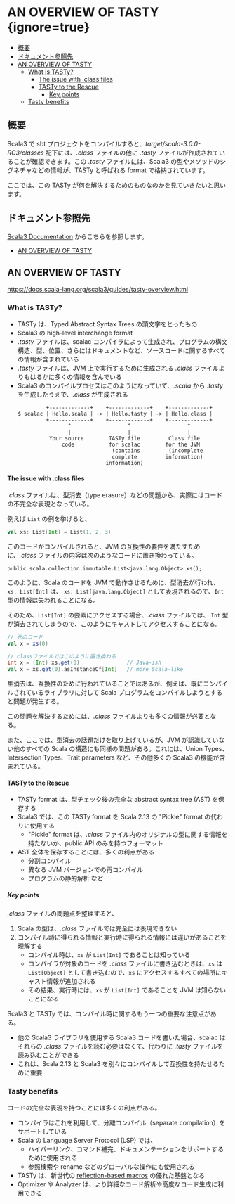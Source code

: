# AN OVERVIEW OF TASTY {ignore=true}

<!-- @import "[TOC]" {cmd="toc" depthFrom=1 depthTo=6 orderedList=false} -->

<!-- code_chunk_output -->

- [概要](#概要)
- [ドキュメント参照先](#ドキュメント参照先)
- [AN OVERVIEW OF TASTY](#an-overview-of-tasty-1)
  - [What is TASTy?](#what-is-tasty)
    - [The issue with .class files](#the-issue-with-class-files)
    - [TASTy to the Rescue](#tasty-to-the-rescue)
      - [Key points](#key-points)
  - [Tasty benefits](#tasty-benefits)

<!-- /code_chunk_output -->

## 概要

Scala3 で sbt プロジェクトをコンパイルすると、_target/scala-3.0.0-RC3/classes_ 配下には、_.class_ ファイルの他に _.tasty_ ファイルが作成されていることが確認できます。この _.tasty_ ファイルには、Scala3 の型やメソッドのシグネチャなどの情報が、TASTy と呼ばれる format で格納されています。

ここでは、この TASTy が何を解決するためのものなのかを見ていきたいと思います。

## ドキュメント参照先

[Scala3 Documentation](https://docs.scala-lang.org/scala3) からこちらを参照します。

- [AN OVERVIEW OF TASTY](https://docs.scala-lang.org/scala3/guides/tasty-overview.html)


## AN OVERVIEW OF TASTY

https://docs.scala-lang.org/scala3/guides/tasty-overview.html

### What is TASTy?

- TASTy は、Typed Abstract Syntax Trees の頭文字をとったもの
- Scala3 の high-level interchange format
- _.tasty_ ファイルは、scalac コンパイラによって生成され、プログラムの構文構造、型、位置、さらにはドキュメントなど、ソースコードに関するすべての情報が含まれている
- _.tasty_ ファイルは、JVM 上で実行するために生成される _.class_ ファイルよりもはるかに多くの情報を含んでいる
- Scala3 のコンパイルプロセスはこのようになっていて、_.scala_ から _.tasty_ を生成したうえで、_.class_ が生成される
  ```
           +-------------+    +-------------+    +-------------+
  $ scalac | Hello.scala | -> | Hello.tasty | -> | Hello.class |
           +-------------+    +-------------+    +-------------+
                  ^                  ^                  ^
                  |                  |                  |
            Your source        TASTy file         Class file
                code           for scalac        for the JVM
                                (contains         (incomplete
                                complete         information)
                              information)
  ```

#### The issue with .class files

_.class_ ファイルは、型消去（type erasure）などの問題から、実際にはコードの不完全な表現となっている。

例えば `List` の例を挙げると、

```scala
val xs: List[Int] = List(1, 2, 3)
```

このコードがコンパイルされると、JVM の互換性の要件を満たすために、_.class_ ファイルの内容は次のようなコードに置き換わっている。

```
public scala.collection.immutable.List<java.lang.Object> xs();
```

このように、Scala のコードを JVM で動作させるために、型消去が行われ、`xs: List[Int]` は、 `xs: List[java.lang.Object]` として表現されるので、`Int` 型の情報は失われることになる。

そのため、`List[Int]` の要素にアクセスする場合、_.class_ ファイルでは、 `Int` 型が消去されてしまうので、このようにキャストしてアクセスすることになる。

```scala
// 元のコード
val x = xs(0)

// classファイルではこのように置き換わる
int x = (Int) xs.get(0)               // Java-ish
val x = xs.get(0).asInstanceOf[Int]   // more Scala-like
```

型消去は、互換性のために行われていることではあるが、例えば、既にコンパイルされているライブラリに対して Scala プログラムをコンパイルしようとすると問題が発生する。

この問題を解決するためには、_.class_ ファイルよりも多くの情報が必要となる。

また、ここでは、型消去の話題だけを取り上げているが、JVM が認識していない他のすべての Scala の構造にも同様の問題がある。これには、Union Types、Intersection Types、Trait parameters など、その他多くの Scala3 の機能が含まれている。

#### TASTy to the Rescue

- TASTy format は、型チェック後の完全な abstract syntax tree (AST) を保存する
- Scala3 では、この TASTy format を Scala 2.13 の "Pickle" format の代わりに使用する
  - "Pickle" format は、_.class_ ファイル内のオリジナルの型に関する情報を持たないか、public API のみを持つフォーマット
- AST 全体を保存することには、多くの利点がある
  - 分割コンパイル
  - 異なる JVM バージョンでの再コンパイル
  - プログラムの静的解析 など

##### Key points

_.class_ ファイルの問題点を整理すると、

1. Scala の型は、_.class_ ファイルでは完全には表現できない
2. コンパイル時に得られる情報と実行時に得られる情報には違いがあることを理解する
    - コンパイル時は、`xs` が `List[Int]` であることは知っている
    - コンパイラが対象のコードを _.class_ ファイルに書き込むときは、`xs` は `List[Object]` として書き込むので、`xs` にアクセスするすべての場所にキャスト情報が追加される
    - その結果、実行時には、`xs` が `List[Int]` であることを JVM は知らないことになる

Scala3 と TASTy では、コンパイル時に関するもう一つの重要な注意点がある。

- 他の Scala3 ライブラリを使用する Scala3 コードを書いた場合、scalac はそれらの _.class_ ファイルを読む必要はなくて、代わりに _.tasty_ ファイルを読み込むことができる
- これは、Scala 2.13 と Scala3 を別々にコンパイルして互換性を持たせるために重要

### Tasty benefits

コードの完全な表現を持つことには多くの利点がある。

- コンパイラはこれを利用して、分離コンパイル（separate compilation）をサポートしている
- Scala の Language Server Protocol (LSP) では、
  - ハイパーリンク、コマンド補完、ドキュメンテーションをサポートするために使用される
  - 参照検索や rename などのグローバルな操作にも使用される
- TASTy は、新世代の [reflection-based macros](https://dotty.epfl.ch/docs/reference/metaprogramming/macros.html) の優れた基盤となる
- Optimizer や Analyzer は、より詳細なコード解析や高度なコード生成に利用できる
